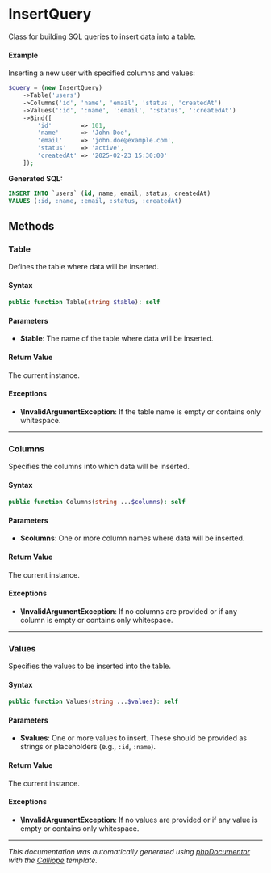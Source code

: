 # InsertQuery

Class for building SQL queries to insert data into a table.

#### Example

Inserting a new user with specified columns and values:

```php
$query = (new InsertQuery)
    ->Table('users')
    ->Columns('id', 'name', 'email', 'status', 'createdAt')
    ->Values(':id', ':name', ':email', ':status', ':createdAt')
    ->Bind([
        'id'        => 101,
        'name'      => 'John Doe',
        'email'     => 'john.doe@example.com',
        'status'    => 'active',
        'createdAt' => '2025-02-23 15:30:00'
    ]);
```

**Generated SQL:**
```sql
INSERT INTO `users` (id, name, email, status, createdAt)
VALUES (:id, :name, :email, :status, :createdAt)
```

## Methods

### Table

Defines the table where data will be inserted.

#### Syntax

```php
public function Table(string $table): self
```

#### Parameters

- **$table**: The name of the table where data will be inserted.

#### Return Value

The current instance.

#### Exceptions

- **\InvalidArgumentException**: If the table name is empty or contains only whitespace.

---

### Columns

Specifies the columns into which data will be inserted.

#### Syntax

```php
public function Columns(string ...$columns): self
```

#### Parameters

- **$columns**: One or more column names where data will be inserted.

#### Return Value

The current instance.

#### Exceptions

- **\InvalidArgumentException**: If no columns are provided or if any column is empty or contains only whitespace.

---

### Values

Specifies the values to be inserted into the table.

#### Syntax

```php
public function Values(string ...$values): self
```

#### Parameters

- **$values**: One or more values to insert. These should be provided as strings or placeholders (e.g., `:id`, `:name`).

#### Return Value

The current instance.

#### Exceptions

- **\InvalidArgumentException**: If no values are provided or if any value is empty or contains only whitespace.

---

*This documentation was automatically generated using [phpDocumentor](http://www.phpdoc.org/) with the [Calliope](https://github.com/DaphneWebFramework/Calliope) template.*
